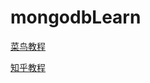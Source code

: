 # mongodbLearn

[菜鸟教程](https://www.runoob.com/mongodb/mongodb-connections.html)

[知乎教程](https://zhuanlan.zhihu.com/p/610560696?utm_id=0)